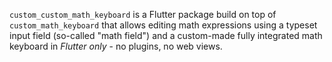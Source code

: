 `custom_custom_math_keyboard` is a Flutter package build on top of `custom_math_keyboard` that allows editing math expressions using a typeset input
field (so-called "math field") and a custom-made fully integrated math keyboard in _Flutter only_ -
no plugins, no web views.